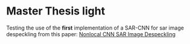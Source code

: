 # Master Thesis light

Testing the use of the **first** implementation of a SAR-CNN for sar image despeckling from this paper: [Nonlocal CNN SAR Image Despeckling](https://www.mdpi.com/2072-4292/12/6/1006)



